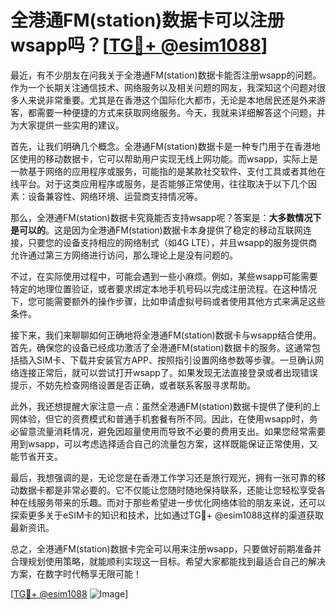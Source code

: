 # 全港通FM(station)数据卡可以注册wsapp吗？[[TG💪+ @esim1088](https://t.me/s/esim1088)]

最近，有不少朋友在问我关于全港通FM(station)数据卡能否注册wsapp的问题。作为一个长期关注通信技术、网络服务以及相关问题的网友，我深知这个问题对很多人来说非常重要。尤其是在香港这个国际化大都市，无论是本地居民还是外来游客，都需要一种便捷的方式来获取网络服务。今天，我就来详细解答这个问题，并为大家提供一些实用的建议。

首先，让我们明确几个概念。全港通FM(station)数据卡是一种专门用于在香港地区使用的移动数据卡，它可以帮助用户实现无线上网功能。而wsapp，实际上是一款基于网络的应用程序或服务，可能指的是某款社交软件、支付工具或者其他在线平台。对于这类应用程序或服务，是否能够正常使用，往往取决于以下几个因素：设备兼容性、网络环境、运营商支持情况等。

那么，全港通FM(station)数据卡究竟能否支持wsapp呢？答案是：**大多数情况下是可以的**。这是因为全港通FM(station)数据卡本身提供了稳定的移动互联网连接，只要您的设备支持相应的网络制式（如4G LTE），并且wsapp的服务提供商允许通过第三方网络进行访问，那么理论上是没有问题的。

不过，在实际使用过程中，可能会遇到一些小麻烦。例如，某些wsapp可能需要特定的地理位置验证，或者要求绑定本地手机号码以完成注册流程。在这种情况下，您可能需要额外的操作步骤，比如申请虚拟号码或者使用其他方式来满足这些条件。

接下来，我们来聊聊如何正确地将全港通FM(station)数据卡与wsapp结合使用。首先，确保您的设备已经成功激活了全港通FM(station)数据卡的服务。这通常包括插入SIM卡、下载并安装官方APP、按照指引设置网络参数等步骤。一旦确认网络连接正常后，就可以尝试打开wsapp了。如果发现无法直接登录或者出现错误提示，不妨先检查网络设置是否正确，或者联系客服寻求帮助。

此外，我还想提醒大家注意一点：虽然全港通FM(station)数据卡提供了便利的上网体验，但它的资费模式和普通手机套餐有所不同。因此，在使用wsapp时，务必留意流量消耗情况，避免因超量使用而导致不必要的费用支出。如果您经常需要用到wsapp，可以考虑选择适合自己的流量包方案，这样既能保证正常使用，又能节省开支。

最后，我想强调的是，无论您是在香港工作学习还是旅行观光，拥有一张可靠的移动数据卡都是非常必要的。它不仅能让您随时随地保持联系，还能让您轻松享受各种在线服务带来的乐趣。而对于那些希望进一步优化网络体验的朋友来说，还可以探索更多关于eSIM卡的知识和技术，比如通过TG💪+ @esim1088这样的渠道获取最新资讯。

总之，全港通FM(station)数据卡完全可以用来注册wsapp，只要做好前期准备并合理规划使用策略，就能顺利实现这一目标。希望大家都能找到最适合自己的解决方案，在数字时代畅享无限可能！ 

[[TG💪+ @esim1088](https://t.me/s/esim1088) ![Image](https://i.postimg.cc/4NQfJmqS/Snipaste-2025-05-13-00-14-12.png)]